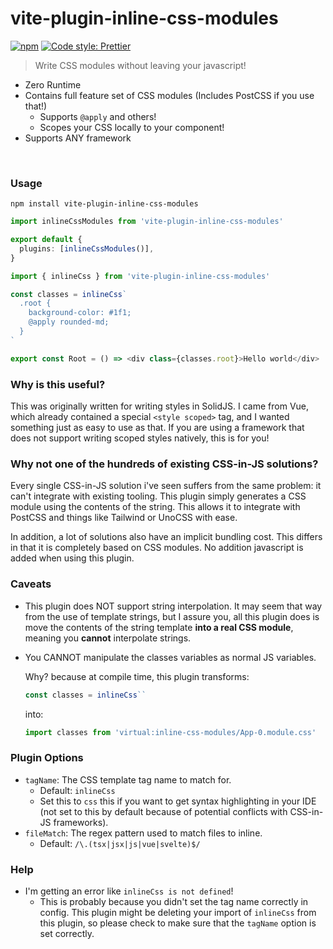 # vite-plugin-inline-css-modules

[![npm](https://img.shields.io/npm/v/vite-plugin-inline-css-modules.svg)](https://www.npmjs.com/package/vite-plugin-inline-css-modules)
[![Code style: Prettier](https://img.shields.io/badge/code_style-prettier-ff69b4.svg)](https://github.com/prettier/prettier)

> Write CSS modules without leaving your javascript!

- Zero Runtime
- Contains full feature set of CSS modules (Includes PostCSS if you use that!)
  - Supports `@apply` and others!
  - Scopes your CSS locally to your component!
- Supports ANY framework

&nbsp;

### Usage

```
npm install vite-plugin-inline-css-modules
```

```ts
import inlineCssModules from 'vite-plugin-inline-css-modules'

export default {
  plugins: [inlineCssModules()],
}
```

```ts
import { inlineCss } from 'vite-plugin-inline-css-modules'

const classes = inlineCss`
  .root {
    background-color: #1f1;
    @apply rounded-md;
  }
`

export const Root = () => <div class={classes.root}>Hello world</div>
```

### Why is this useful?

This was originally written for writing styles in SolidJS. I came from Vue, which already contained a special `<style scoped>` tag, and I wanted something just as easy to use as that. If you are using a framework that does not support writing scoped styles natively, this is for you!

### Why not one of the hundreds of existing CSS-in-JS solutions?

Every single CSS-in-JS solution i've seen suffers from the same problem: it can't integrate with existing tooling.
This plugin simply generates a CSS module using the contents of the string. This allows it to integrate with PostCSS
and things like Tailwind or UnoCSS with ease.

In addition, a lot of solutions also have an implicit bundling cost. This differs in that it is completely based on CSS modules. 
No addition javascript is added when using this plugin.

### Caveats

- This plugin does NOT support string interpolation. It may seem that way from the use of template strings, but I assure you, all this plugin does is move the contents of the string template **into a real CSS module**, meaning you **cannot** interpolate strings.

- You CANNOT manipulate the classes variables as normal JS variables.

  Why? because at compile time, this plugin transforms:

  ```ts
  const classes = inlineCss``
  ```

  into:

  ```ts
  import classes from 'virtual:inline-css-modules/App-0.module.css'
  ```

### Plugin Options

- `tagName`: The CSS template tag name to match for.
  - Default: `inlineCss`
  - Set this to `css` this if you want to get syntax highlighting in your IDE (not set to this by default because of potential conflicts with CSS-in-JS frameworks).
- `fileMatch`: The regex pattern used to match files to inline.
  - Default: `/\.(tsx|jsx|js|vue|svelte)$/`

### Help

- I'm getting an error like `inlineCss is not defined`!
  - This is probably because you didn't set the tag name correctly in config.
    This plugin might be deleting your import of `inlineCss` from this plugin, so please check to make sure that the `tagName` option is set correctly.
